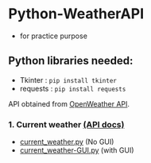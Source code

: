 # Python-WeatherAPI
- for practice purpose
## Python libraries needed:
- Tkinter    :  `pip install tkinter` 
- requests   :  `pip install requests` 

API obtained from [OpenWeather API](https://openweathermap.org/api).

### 1. Current weather [(API docs)](https://openweathermap.org/current)
- [current_weather.py](https://github.com/aimanamri/Python-WeatherAPI/blob/main/current_weather.py) (No GUI)
- [current_weather-GUI.py](https://github.com/aimanamri/Python-WeatherAPI/blob/main/current_weather-GUI.py) (with GUI)
